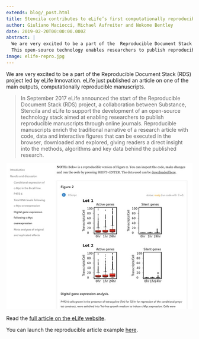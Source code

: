 ```yaml
---
extends: blog/_post.html
title: Stencila contributes to eLife’s first computationally reproducible article
author: Giuliano Maciocci, Michael Aufreiter and Nokome Bentley
date: 2019-02-20T00:00:00.000Z
abstract: |
  We are very excited to be a part of the  Reproducible Document Stack (RDS) project led by eLife Innovation. 
  This open-source technology enables researchers to publish reproducible manuscripts through online journals.
image: elife-repro.jpg
---
```


We are very excited to be a part of the Reproducible Document Stack (RDS) project led by eLife Innovation. eLife just published
an article on one of the main outputs, computationally reproducible manuscripts.

> In September 2017 eLife announced the start of the Reproducible Document Stack (RDS) project, a collaboration between Substance, Stencila and eLife to support the development of an open-source technology stack aimed at enabling researchers to publish reproducible manuscripts through online journals. Reproducible manuscripts enrich the traditional narrative of a research article with code, data and interactive figures that can be executed in the browser, downloaded and explored, giving readers a direct insight into the methods, algorithms and key data behind the published research.

![](elife-repro.jpg)

Read the [full article on the eLife website](https://elifesciences.org/labs/ad58f08d/introducing-elife-s-first-computationally-reproducible-article).

You can launch the reproducible article example [here](https://repro.elifesciences.org/example.html#).
